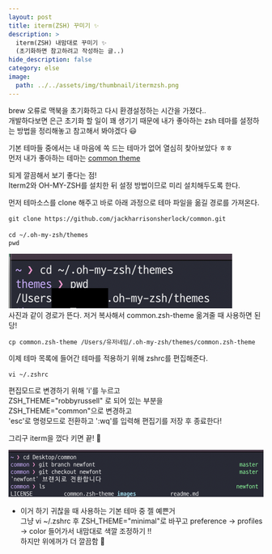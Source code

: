 ```yaml
---
layout: post
title: iterm(ZSH) 꾸미기 ✨
description: >
  iterm(ZSH) 내맘대로 꾸미기 ✨
  (초기화하면 참고하려고 작성하는 글..)
hide_description: false
category: else
image:
  path: ../../assets/img/thumbnail/itermzsh.png
---
```





brew 오류로 맥북을 초기화하고 다시 환경설정하는 시간을 가졌다..  
개발하다보면 은근 초기화 할 일이 꽤 생기기 때문에 내가 좋아하는 zsh 테마를 설정하는 방법을 정리해놓고 참고해서 봐야겠다 😃

기본 테마들 중에서는 내 마음에 쏙 드는 테마가 없어 열심히 찾아보았다 ㅎㅎ  
먼저 내가 좋아하는 테마는
[common theme](https://github.com/jackharrisonsherlock/common)

되게 깔끔해서 보기 좋다는 점!  
Iterm2와 OH-MY-ZSH를 설치한 뒤 설정 방법이므로 미리 설치해두도록 한다.  


먼저 테마소스를 clone 해주고 바로 아래 과정으로 테마 파일을 옮길 경로를 가져온다.

```
git clone https://github.com/jackharrisonsherlock/common.git

cd ~/.oh-my-zsh/themes
pwd 
```
![itermzsh1](../../assets/img/contents/itermzsh1.png)  
사진과 같이 경로가 뜬다. 저거 복사해서 common.zsh-theme 옮겨줄 때 사용하면 된당!  
```
cp common.zsh-theme /Users/유저네임/.oh-my-zsh/themes/common.zsh-theme
```
이제 테마 목록에 들어간 테마를 적용하기 위해 zshrc를 편집해준다.  
```
vi ~/.zshrc
```
편집모드로 변경하기 위해 'i'를 누르고  
ZSH_THEME="robbyrussell" 로 되어 있는 부분을  
ZSH_THEME="common"으로 변경하고  
'esc'로 명령모드로 전환하고 ':wq'를 입력해 편집기를 저장 후 종료한다!  

그리구 iterm을 껐다 키면 끝! 🥰  

![itermzsh2](../../assets/img/contents/itermzsh2.png)  


+ 이거 하기 귀찮을 때 사용하는 기본 테마 중 젤 예쁜거  
그냥 vi ~/.zshrc 후 ZSH_THEME="minimal"로 바꾸고 preference -> profiles -> color 들어가서 내맘대로 색깔 조정하기 !!  
하지만 위에꺼가 더 깔끔함 🥺
